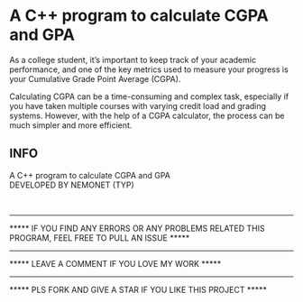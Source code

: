 # A C++ program to calculate CGPA and GPA 

As a college student, it’s important to keep track of your academic performance, and one of the key metrics used to measure your progress is your Cumulative Grade Point Average (CGPA).


Calculating CGPA can be a time-consuming and complex task, especially if you have taken multiple courses with varying credit load and grading systems. However, with the help of a CGPA calculator, the process can be much simpler and more efficient.



<h2>
INFO
</h2>
<footer>
A C++ program to calculate CGPA and GPA 

<br>
DEVELOPED BY NEMONET (TYP)

<br><hr>
***** IF YOU FIND ANY ERRORS OR ANY PROBLEMS RELATED THIS PROGRAM, FEEL FREE TO PULL AN ISSUE *****  

<hr>
***** LEAVE A COMMENT IF YOU LOVE MY WORK *****

<hr>
***** PLS FORK AND GIVE A STAR IF YOU LIKE THIS PROJECT   *****

</footer>







